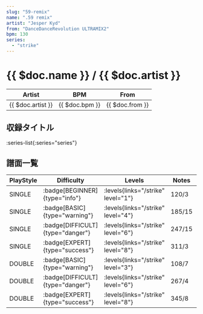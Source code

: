 ```yaml
---
slug: "59-remix"
name: ".59 remix"
artist: "Jesper Kyd"
from: "DanceDanceRevolution ULTRAMIX2"
bpm: 130
series:
  - "strike"
---
```


# {{ $doc.name }} / {{ $doc.artist }}

|Artist|BPM|From|
|------|---|----|
|{{ $doc.artist }}|{{ $doc.bpm }}|{{ $doc.from }}|

## 収録タイトル

:series-list{:series="series"}

## 譜面一覧

|PlayStyle|Difficulty|Levels|Notes|Movie|
|---------|----------|------|-----|-----|
|SINGLE| :badge[BEGINNER]{type="info"}| :levels{links="/strike" level="1"}|120/3||
|SINGLE| :badge[BASIC]{type="warning"}| :levels{links="/strike" level="4"}|185/15||
|SINGLE| :badge[DIFFICULT]{type="danger"}| :levels{links="/strike" level="6"}|247/15||
|SINGLE| :badge[EXPERT]{type="success"}| :levels{links="/strike" level="8"}|311/3||
|DOUBLE| :badge[BASIC]{type="warning"}| :levels{links="/strike" level="3"}|108/7||
|DOUBLE| :badge[DIFFICULT]{type="danger"}| :levels{links="/strike" level="6"}|267/4||
|DOUBLE| :badge[EXPERT]{type="success"}| :levels{links="/strike" level="8"}|345/8||
